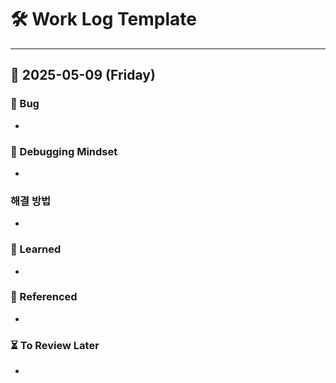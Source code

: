 # 🛠 Work Log Template

---

## 📅 2025-05-09 (Friday)

### 🐞 Bug

-

### 🌳 Debugging Mindset

-

### 해결 방법

-

### 📘 Learned

-

### 🔖 Referenced

-

### ⏳ To Review Later

-
